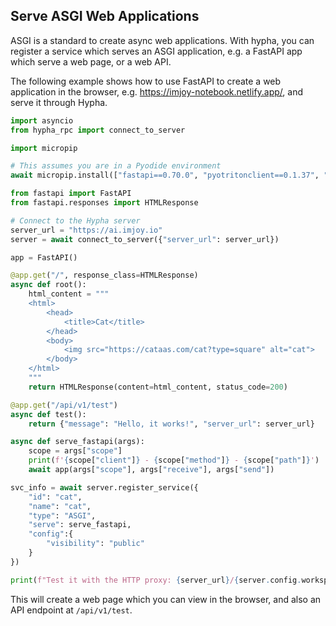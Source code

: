 ## Serve ASGI Web Applications

ASGI is a standard to create async web applications. With hypha, you can register a service which serves an ASGI application, e.g. a FastAPI app which serve a web page, or a web API.

The following example shows how to use FastAPI to create a web application in the browser, e.g. https://imjoy-notebook.netlify.app/, and serve it through Hypha.

```python
import asyncio
from hypha_rpc import connect_to_server

import micropip

# This assumes you are in a Pyodide environment
await micropip.install(["fastapi==0.70.0", "pyotritonclient==0.1.37", "numpy", "imageio", "Pillow", "matplotlib"])

from fastapi import FastAPI
from fastapi.responses import HTMLResponse

# Connect to the Hypha server
server_url = "https://ai.imjoy.io"
server = await connect_to_server({"server_url": server_url})

app = FastAPI()

@app.get("/", response_class=HTMLResponse)
async def root():
    html_content = """
    <html>
        <head>
            <title>Cat</title>
        </head>
        <body>
            <img src="https://cataas.com/cat?type=square" alt="cat">
        </body>
    </html>
    """
    return HTMLResponse(content=html_content, status_code=200)

@app.get("/api/v1/test")
async def test():
    return {"message": "Hello, it works!", "server_url": server_url}

async def serve_fastapi(args):
    scope = args["scope"]
    print(f'{scope["client"]} - {scope["method"]} - {scope["path"]}')
    await app(args["scope"], args["receive"], args["send"])

svc_info = await server.register_service({
    "id": "cat",
    "name": "cat",
    "type": "ASGI",
    "serve": serve_fastapi,
    "config":{
        "visibility": "public"
    }
})

print(f"Test it with the HTTP proxy: {server_url}/{server.config.workspace}/apps/{svc_info['id'].split(':')[1]}")
```

This will create a web page which you can view in the browser, and also an API endpoint at `/api/v1/test`.
